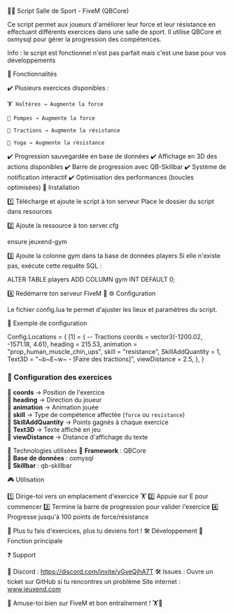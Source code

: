 🏋️‍♂️ Script Salle de Sport - FiveM (QBCore)

Ce script permet aux joueurs d'améliorer leur force et leur résistance en effectuant différents exercices dans une salle de sport. Il utilise QBCore et oxmysql pour gérer la progression des compétences.

Info : le script est fonctionnel n'est pas parfait mais c'est une base pour vos développements

📌 Fonctionnalités

✔️ Plusieurs exercices disponibles :

    🏋️ Haltères → Augmente la force

    🤸 Pompes → Augmente la force

    🔄 Tractions → Augmente la résistance

    🧘 Yoga → Augmente la résistance

✔️ Progression sauvegardée en base de données
✔️ Affichage en 3D des actions disponibles
✔️ Barre de progression avec QB-Skillbar
✔️ Système de notification interactif
✔️ Optimisation des performances (boucles optimisées)
📂 Installation

1️⃣ Télécharge et ajoute le script à ton serveur
Place le dossier du script dans resources

2️⃣ Ajoute la ressource à ton server.cfg

ensure jeuxend-gym

3️⃣ Ajoute la colonne gym dans ta base de données players
Si elle n'existe pas, exécute cette requête SQL :

ALTER TABLE players ADD COLUMN gym INT DEFAULT 0;

4️⃣ Redémarre ton serveur FiveM 🚀
⚙️ Configuration

Le fichier config.lua te permet d'ajuster les lieux et paramètres du script.

📌 Exemple de configuration

Config.Locations = {
    [1] = { -- Tractions
        coords = vector3(-1200.02, -1571.18, 4.61), heading = 215.53,
        animation = "prop_human_muscle_chin_ups", skill = "resistance", SkillAddQuantity = 1,
        Text3D = "~b~E~w~ - [Faire des tractions]", viewDistance = 2.5,
    },
}

### 📌 Configuration des exercices
🔹 **coords** → Position de l'exercice  
🔹 **heading** → Direction du joueur  
🔹 **animation** → Animation jouée  
🔹 **skill** → Type de compétence affectée (`force` ou `résistance`)  
🔹 **SkillAddQuantity** → Points gagnés à chaque exercice  
🔹 **Text3D** → Texte affiché en jeu  
🔹 **viewDistance** → Distance d'affichage du texte  


🔧 Technologies utilisées
🔹 **Framework** : QBCore  
🔹 **Base de données** : oxmysql  
🔹 **Skillbar** : qb-skillbar  

🎮 Utilisation

1️⃣ Dirige-toi vers un emplacement d'exercice 🏋️
2️⃣ Appuie sur E pour commencer
3️⃣ Termine la barre de progression pour valider l'exercice
4️⃣ Progresse jusqu'à 100 points de force/résistance

💪 Plus tu fais d'exercices, plus tu deviens fort !
🛠️ Développement
📌 Fonction principale


❓ Support

📢 Discord :  https://discord.com/invite/yGveQjhA7T
🛠️ Issues : Ouvre un ticket sur GitHub si tu rencontres un problème
Site internet : www.jeuxend.com



🎉 Amuse-toi bien sur FiveM et bon entraînement ! 🏋️🚀